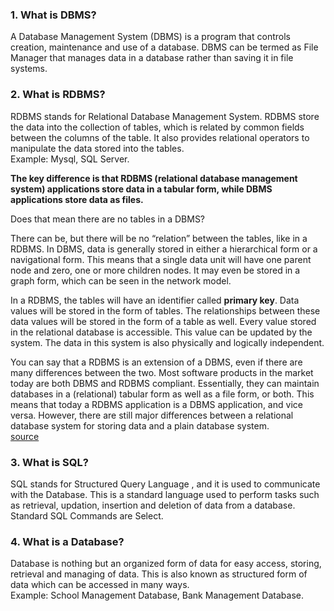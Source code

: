 ### 1. What is DBMS?
A Database Management System (DBMS) is a program that controls creation, maintenance and use of a database. DBMS can be termed as File Manager that manages data in a database rather than saving it in file systems.

### 2. What is RDBMS?
RDBMS stands for Relational Database Management System. RDBMS store the data into the collection of tables, which is related by common fields between the columns of the table. It also provides relational operators to manipulate the data stored into the tables.<br>
Example: Mysql, SQL Server.

**The key difference is that RDBMS (relational database management system) applications store data in a tabular form, while DBMS applications store data as files.**

Does that mean there are no tables in a DBMS?

There can be, but there will be no “relation” between the tables, like in a RDBMS. In DBMS, data is generally stored in either a hierarchical form or a navigational form. This means that a single data unit will have one parent node and zero, one or more children nodes. It may even be stored in a graph form, which can be seen in the network model.

In a RDBMS, the tables will have an identifier called **primary key**. Data values will be stored in the form of tables. The relationships between these data values will be stored in the form of a table as well. Every value stored in the relational database is accessible. This value can be updated by the system. The data in this system is also physically and logically independent.

You can say that a RDBMS is an extension of a DBMS, even if there are many differences between the two. Most software products in the market today are both DBMS and RDBMS compliant. Essentially, they can maintain databases in a (relational) tabular form as well as a file form, or both. This means that today a RDBMS application is a DBMS application, and vice versa. However, there are still major differences between a relational database system for storing data and a plain database system. <br>
[source](https://stackoverflow.com/questions/18419137/what-is-the-difference-between-dbms-and-rdbms)


### 3. What is SQL?
SQL stands for Structured Query Language , and it is used to communicate with the Database. This is a standard language used to perform tasks such as retrieval, updation, insertion and deletion of data from a database.<br>
Standard SQL Commands are Select.

### 4. What is a Database?
Database is nothing but an organized form of data for easy access, storing, retrieval and managing of data. This is also known as structured form of data which can be accessed in many ways. <br>
Example: School Management Database, Bank Management Database.
